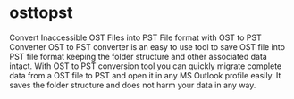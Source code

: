 # osttopst
Convert Inaccessible OST Files into PST File format with OST to PST Converter
OST to PST converter is an easy to use tool to save OST file into PST file format keeping the folder structure and other associated data intact. With OST to PST conversion tool you can quickly migrate complete data from a OST file to PST and open it in any MS Outlook profile easily. It saves the folder structure and does not harm your data in any way.
